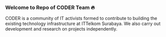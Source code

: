 ### Welcome to Repo of CODER Team 🔥

CODER is a community of IT activists formed to contribute to building the existing technology infrastructure at ITTelkom Surabaya. We also carry out development and research on projects independently.

<!--
**coderittelkomsby/coderittelkomsby** is a ✨ _special_ ✨ repository because its `README.md` (this file) appears on your GitHub profile.

Here are some ideas to get you started:

- 🔭 I’m currently working on ...
- 🌱 I’m currently learning ...
- 👯 I’m looking to collaborate on ...
- 🤔 I’m looking for help with ...
- 💬 Ask me about ...
- 📫 How to reach me: ...
- 😄 Pronouns: ...
- ⚡ Fun fact: ...
-->
